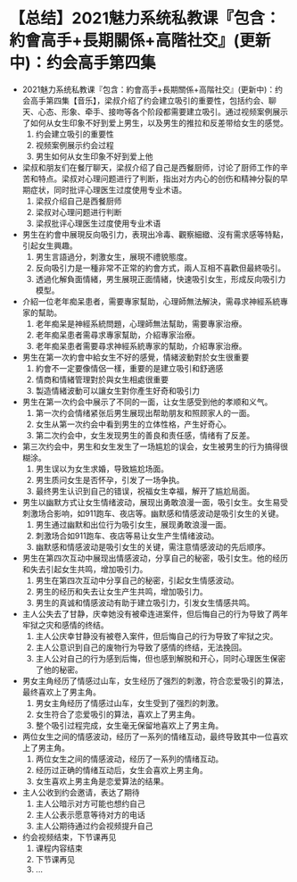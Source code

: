 # 【总结】2021魅力系统私教课『包含：約會高手+長期關係+高階社交』(更新中)：约会高手第四集

-   2021魅力系统私教课『包含：約會高手+長期關係+高階社交』(更新中)：约会高手第四集【音乐】，梁叔介绍了约会建立吸引的重要性，包括约会、聊天、心态、形象、牵手、接吻等各个阶段都需要建立吸引。通过视频案例展示了如何从女生印象不好到爱上男生，以及男生的推拉和反差带给女生的感觉。
    1.  约会建立吸引的重要性
    2.  视频案例展示约会过程
    3.  男生如何从女生印象不好到爱上他
-   梁叔和朋友们在餐厅聊天，梁叔介绍了自己是西餐厨师，讨论了厨师工作的辛苦和特点。梁叔对心理问题进行了判断，指出对方内心的创伤和精神分裂的早期症状，同时批评心理医生过度使用专业术语。
    1.  梁叔介绍自己是西餐厨师
    2.  梁叔对心理问题进行判断
    3.  梁叔批评心理医生过度使用专业术语
-   男生在約會中展現反向吸引力，表現出冷毒、觀察細緻、沒有需求感等特點，引起女生興趣。
    1.  男生言語過分，刺激女生，展現不禮貌態度。
    2.  反向吸引力是一種非常不正常的約會方式，兩人互相不喜歡但最終吸引。
    3.  透過化解負面情緒，男生展現正面情緒，快速吸引女生，形成反向吸引力模型。
-   介紹一位老年痴呆患者，需要專家幫助，心理師無法解決，需尋求神經系統專家的幫助。
    1.  老年痴呆是神經系統問題，心理師無法幫助，需要專家治療。
    2.  老年痴呆患者需尋求專家幫助，介紹專家治療。
    3.  老年痴呆患者需要尋求神經系統專家的幫助，介紹專家治療。
-   男生在第一次約會中給女生不好的感覺，情緒波動對於女生很重要
    1.  約會不一定要像情侶一樣，重要的是建立吸引和舒適感
    2.  情商和情緒管理對於與女生相處很重要
    3.  製造情緒波動可以讓女生對你產生好奇和吸引力
-   男生在第一次约会中展示了不同的一面，让女生感受到他的孝顺和义气。
    1.  第一次约会情绪紧张后男生展现出帮助朋友和照顾家人的一面。
    2.  女生从第一次约会中看到男生的立体性格，产生好奇心。
    3.  第二次约会中，女生发现男生的善良和责任感，情绪有了反差。
-   第三次约会中，男生和女生发生了一场尴尬的误会，女生被男生的行为搞得很糊涂。
    1.  男生误以为女生求婚，导致尴尬场面。
    2.  男生质问女生是否怀孕，引发了一场争执。
    3.  最终男生认识到自己的错误，祝福女生幸福，解开了尴尬局面。
-   男生以幽默方式让女生情绪波动，展现出勇敢浪漫一面，吸引女生。女生易受刺激场合影响，如911跑车、夜店等。幽默感和情感波动是吸引女生的关键。
    1.  男生通过幽默和出位行为吸引女生，展现勇敢浪漫一面。
    2.  刺激场合如911跑车、夜店等易让女生产生情绪波动。
    3.  幽默感和情感波动是吸引女生的关键，需注意情感波动的先后顺序。
-   男生在第四次互动中展现出情感波动，分享自己的秘密，吸引女生。他的经历和失去引起女生共鸣，增加吸引力。
    1.  男生在第四次互动中分享自己的秘密，引起女生情感波动。
    2.  男生的经历和失去让女生产生共鸣，增加吸引力。
    3.  男生的真诚和情感波动有助于建立吸引力，引发女生情感共鸣。
-   主人公失去了甘静，庆幸她没有被牵连进案件，但后悔自己的行为导致了两年牢狱之灾和感情的终结。
    1.  主人公庆幸甘静没有被卷入案件，但后悔自己的行为导致了牢狱之灾。
    2.  主人公意识到自己的废物行为导致了感情的终结，无法挽回。
    3.  主人公对自己的行为感到后悔，但也感到解脱和开心，同时心理医生保密了他的秘密。
-   男女主角经历了情感过山车，女生经历了强烈的刺激，符合恋爱吸引的算法，最终喜欢上了男主角。
    1.  男女主角经历了情感过山车，女生受到了强烈的刺激。
    2.  女生符合了恋爱吸引的算法，喜欢上了男主角。
    3.  整个吸引过程完成，女生毫无保留地喜欢上了男主角。
-   两位女生之间的情感波动，经历了一系列的情绪互动，最终导致其中一位喜欢上了男主角。
    1.  两位女生之间的情感波动，经历了一系列的情绪互动。
    2.  经历过正确的情绪互动后，女生会喜欢上男主角。
    3.  女生喜欢上男主角是恋爱算法的结果。
-   主人公收到约会邀请，表达了期待
    1.  主人公暗示对方可能也想约自己
    2.  主人公表示愿意等待对方的电话
    3.  主人公期待通过约会视频提升自己
-   约会视频结束，下节课再见
    1.  课程内容结束
    2.  下节课再见
    3.  ...